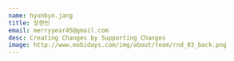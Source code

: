 ```yaml
---
name: hyunbyn.jang
title: 장현빈
email: merryyear45@gmail.com
desc: Creating Changes by Supporting Changes
image: http://www.mobidays.com/img/about/team/rnd_03_back.png
---
```

